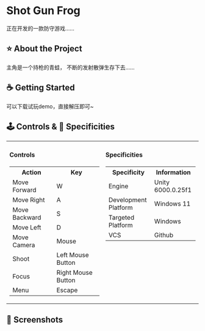 # Shot Gun Frog
正在开发的一款防守游戏……

## ⭐ About the Project
主角是一个持枪的青蛙， 不断的发射散弹生存下去……

## ☕ Getting Started  <!-- TODO Need to be updated/checked at the end of the project -->
可以下载试玩demo，直接解压即可~

## 🕹️ Controls & 📄 Specificities

<table style="width: 100%; table-layout: fixed;">
  <tr>
    <td style="width: 50%; vertical-align: top;">
      <h4>Controls</h4>
      <table>
        <tr><th>Action</th><th>Key</th></tr>
        <tr><td>Move Forward</td><td>W</td></tr>
        <tr><td>Move Right</td><td>A</td></tr>
        <tr><td>Move Backward</td><td>S</td></tr>
        <tr><td>Move Left</td><td>D</td></tr>
        <tr><td>Move Camera</td><td>Mouse</td></tr>
        <tr><td>Shoot</td><td>Left Mouse Button</td></tr>
        <tr><td>Focus</td><td>Right Mouse Button</td></tr>
        <tr><td>Menu</td><td>Escape</td></tr>
      </table>
    </td>
    <td style="width: 50%; vertical-align: top;">
      <h4>Specificities</h4>
      <table>
        <tr><th>Specificity</th><th>Information</th></tr>
        <tr><td>Engine</td><td>Unity 6000.0.25f1</td></tr>
        <tr><td>Development Platform</td><td>Windows 11</td></tr>
        <tr><td>Targeted Platform</td><td>Windows</td></tr>
        <tr><td>VCS</td><td>Github</td></tr>
      </table>
    </td>
  </tr>
</table>



## 📸 Screenshots <!-- TODO Need to be updated/checked at the end of the project -->
